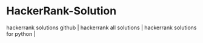 # HackerRank-Solution
hackerrank solutions github | hackerrank all solutions | hackerrank solutions for python |
